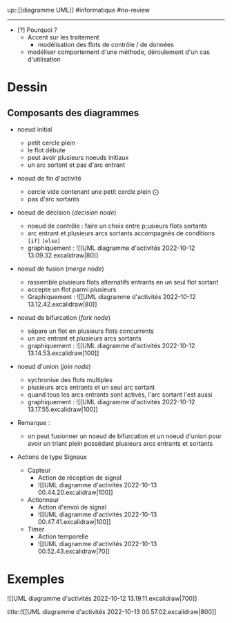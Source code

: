 up::[[diagramme UML]]
#informatique #no-review 

----
 - [?] Pourquoi ?
     - Accent sur les traitement
         - modélisation des flots de contrôle / de données
     - modéliser comportement d'une méthode, déroulement d'un cas d'utilisation

# Dessin

## Composants des diagrammes
 - noeud initial
     - petit cercle plein $\cdot$
     - le flot débute
     - peut avoir plusieurs noeuds initiaux
     - un arc sortant et pas d'arc entrant
 - noeud de fin d'activité
     - cercle vide contenant une petit cercle plein $\bigodot$
     - pas d'arc sortants
 - noeud de décision (*decision node*)
     - noeud de contrôle : faire un choix entre p;usieurs flots sortants
     - arc entrant et plusieurs arcs sortants accompagnés de conditions `[if]` `[else]`
     - graphiquement : ![[UML diagramme d'activités 2022-10-12 13.09.32.excalidraw|80]]
 - noeud de fusion (*merge node*)
     - rassemble plusieurs flots alternatifs entrants en un seul flot sortant
     - accepte un flot parmi plusieurs
     - Graphiquement : ![[UML diagramme d'activités 2022-10-12 13.12.42.excalidraw|80]]
 - noeud de bifurcation (*fork node*)
     - sépare un flot en plusieurs flots concurrents
     - un arc entrant et plusieurs arcs sortants
     - graphiquement : ![[UML diagramme d'activités 2022-10-12 13.14.53.excalidraw|100]]
 - noeud d'union (*join node*)
     - sychronise des flots multiples
     - plusieurs arcs entrants et un seul arc sortant
     - quand tous les arcs entrants sont activés, l'arc sortant l'est aussi
     - graphiquement : ![[UML diagramme d'activités 2022-10-12 13.17.55.excalidraw|100]]
 - Remarque :
     - on peut fusionner un noeud de bifurcation et un noeud d'union pour avoir un triant plein possédant plusieurs arcs entrants et sortants

 - Actions de type Signaux
     - Capteur
         - Action de réception de signal 
         - ![[UML diagramme d'activités 2022-10-13 00.44.20.excalidraw|100]]
     - Actionneur 
         - Action d'envoi de signal
         - ![[UML diagramme d'activités 2022-10-13 00.47.41.excalidraw|100]]
     - Timer
         - Action temporelle
         - ![[UML diagramme d'activités 2022-10-13 00.52.43.excalidraw|70]]

# Exemples

![[UML diagramme d'activités 2022-10-12 13.19.11.excalidraw|700]]



title::![[UML diagramme d'activités 2022-10-13 00.57.02.excalidraw|800]]
